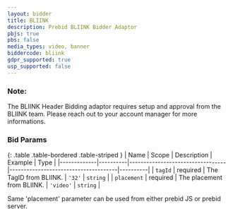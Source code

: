```yaml
---
layout: bidder
title: BLIINK
description: Prebid BLIINK Bidder Adaptor
pbjs: true
pbs: false
media_types: video, banner
biddercode: bliink
gdpr_supported: true
usp_supported: false
---
```


### Note:
The BLIINK Header Bidding adaptor requires setup and approval from the BLIINK team. Please reach out to your account manager for more informations.

### Bid Params

{: .table .table-bordered .table-striped }
| Name        | Scope    | Description                      | Example                              | Type     |
|-------------|----------|----------------------------------|--------------------------------------|----------|
| `tagId` | required | The TagID from BLIINK. | `'32'` | `string` |
| `placement` | required | The placement from BLIINK. | `'video'` | `string` |


Same 'placement' parameter can be used from either prebid JS or prebid server.
